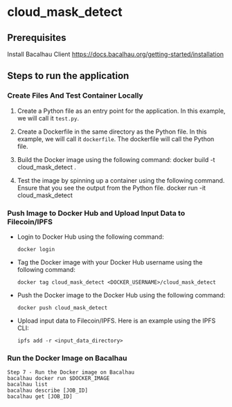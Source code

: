 # cloud_mask_detect

## Prerequisites
Install Bacalhau Client
https://docs.bacalhau.org/getting-started/installation

## Steps to run the application

### Create Files And Test Container Locally
1.  Create a Python file as an entry point for the application. In this example, we will call it `test.py`.

2. Create a Dockerfile in the same directory as the Python file. In this example, we will call it `dockerfile`. The dockerfile will call the Python file.
3. Build the Docker image using the following command:
    docker build -t cloud_mask_detect .

4. Test the image by spinning up a container using the following command. Ensure that you see the output from the Python file.
    docker run -it cloud_mask_detect

### Push Image to Docker Hub and Upload Input Data to Filecoin/IPFS

- Login to Docker Hub using the following command:
    ```shell
    docker login
    ```
- Tag the Docker image with your Docker Hub username using the following command:
    ```shell
    docker tag cloud_mask_detect <DOCKER_USERNAME>/cloud_mask_detect
    ```
- Push the Docker image to the Docker Hub using the following command:
    ```shell
    docker push cloud_mask_detect
    ```
- Upload input data to Filecoin/IPFS. Here is an example using the IPFS CLI:
    ```shell
    ipfs add -r <input_data_directory>
    ```

### Run the Docker Image on Bacalhau
```shell
Step 7 - Run the Docker image on Bacalhau 
bacalhau docker run $DOCKER_IMAGE
bacalhau list
bacalhau describe [JOB_ID]
bacalhau get [JOB_ID]
```